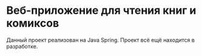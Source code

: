 # Веб-приложение для чтения книг и комиксов

Данный проект реализован на Java Spring. Проект всё ещё находится в разработке.
